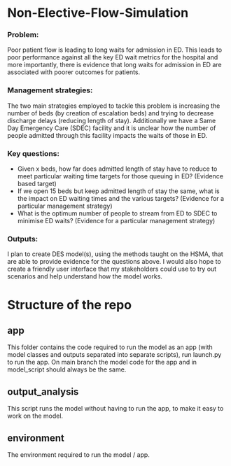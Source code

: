 # Non-Elective-Flow-Simulation

### Problem: 
Poor patient flow is leading to long waits for admission in ED. This leads to poor performance against all the key ED wait metrics for the hospital and more importantly, there is evidence that long waits for admission in ED are associated with poorer outcomes for patients.
### Management strategies: 
The two main strategies employed to tackle this problem is increasing the number of beds (by creation of escalation beds) and trying to decrease discharge delays (reducing length of stay). Additionally we have a Same Day Emergency Care (SDEC) facility and it is unclear how the number of people admitted through this facility impacts the waits of those in ED.
### Key questions:
* Given x beds, how far does admitted length of stay have to reduce to meet particular waiting time targets for those queuing in ED? (Evidence based target)
* If we open 15 beds but keep admitted length of stay the same, what is the impact on ED waiting times and the various targets? (Evidence for a particular management strategy)
* What is the optimum number of people to stream from ED to SDEC to minimise ED waits? (Evidence for a particular management strategy)
### Outputs:
I plan to create DES model(s), using the methods taught on the HSMA, that are able to provide evidence for the questions above. I would  also hope to create a friendly user interface that my stakeholders could use to try out scenarios and help understand how the model works.

# Structure of the repo

## app
This folder contains the code required to run the model as an app (with model classes and outputs separated into separate scripts), run launch.py to run the app. On main branch the model code for the app and in model_script should always be the same.

## output_analysis
This script runs the model without having to run the app, to make it easy to work on the model.

## environment
The environment required to run the model / app.
